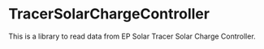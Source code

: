 # TracerSolarChargeController
This is a library to read data from EP Solar Tracer Solar Charge Controller.
